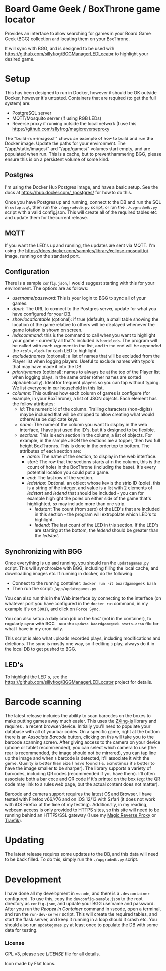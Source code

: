 # Board Game Geek / BoxThrone game locator

Provides an interface to allow searching for games in your Board Game Geek (BGG) collection and locating them on your BoxThrone.

It will sync with BGG, and is designed to be used with https://github.com/sillyfrog/BGGManagerLEDLocator to highlight your desired game.

# Setup

This has been designed to run in Docker, however it should be OK outside Docker, however it's untested. Containers that are required (to get the full system) are:

- PostgreSQL server
- MQTT/Mosquito server (if using RGB LEDs)
- Reverse proxy if running outside the local network (I use this https://github.com/sillyfrog/magicreverseproxy )

The "build-run-image.sh" shows an example of how to build and run the Docker image. Update the paths for your environment. The "/app/static/images/" and "/app/games/" volumes start empty, and are populated when run. This is a cache, but to prevent hammering BGG, please ensure this is on a persistent volume of some kind.

## Postgres

I'm using the Docker Hub Postgres image, and have a basic setup. See the docs at https://hub.docker.com/_/postgres/ for how to do this.

Once you have Postgres up and running, connect to the DB and run the SQL in `setup.sql`, then run the `./upgradedb.py` script, or run the `./upgradedb.py` script with a valid config.json. This will create all of the required tables etc and update them for the current release.

## MQTT

If you want the LED's up and running, the updates are sent via MQTT. I'm using the https://docs.docker.com/samples/library/eclipse-mosquitto/ image, running on the standard port.

## Configuration

There is a sample `config.json`, I would suggest starting with this for your environment. The options are as follows:

- _username_/_password_: This is your login to BGG to sync all of your games.
- _dburl_: The URL to connect to the Postgres server, update for what you have configured for your DB.
- _showlocationtable_ (optional): if true (default), a small table showing the location of the game relative to others will be displayed whenever the game lotation is shown on screen.
- _ledscommand_: this is the command to call when you want to highlight your game - currently all that's included is `homieleds`. The program will be called with each argument in the list, and to the end will be appended the `<col>,<led>` for each LED to highlight.
- _excludednames_ (optional): a list of names that will be excluded from the Player list when logging players. Useful to exclude names with typo's that may have made it into the DB.
- _prioritynames_ (optional): names to always be at the top of the Player list when logging plays, in the same order (other names are sorted alphabetically). Ideal for frequent players so you can tap without typing. We list everyone in our household in this list.
- _columns_: This outlines how each column of games is configure (for example, in your BoxThrone), a list of JSON objects. Each element has the follow attributes:
  - _id_: The numeric id of the column. Trailing characters (non-digits) maybe included that will be stripped to allow creating what would otherwise be duplicate keys.
  - _name_: The name of the column you want to display in the web interface, I have just used the ID's, but it's designed to be flexible.
  - _sections_: This is each section in the column, a list of objects. For example, in the sample JSON the sections are a topper, then two full height BoxThrones. This is done in the order top to bottom. The attributes of each section are:
    - _name_: The name of the section, to display in the web interface.
    - _start_: The row that the sections starts at in the column, this is the count of holes in the BoxThrone (including the base). It's every potential location you could put a game.
    - _end_: The last row of the section.
    - _ledstrips_: Optional, an object whose key is the strip ID (pole), this is a string of the integer, and value is a list with 2 elements of _ledstart_ and _ledend_ that should be included - you can for example highlight the poles on either side of the game that's highlighted, so may include more than one strip.
      - _ledstart_: The count (from zero) of the LED's that are included in this section - the program will extrapolate which LED's to highlight.
      - _ledend_: The last count of the LED in this section. If the LED's are starting at the bottom, the _ledend_ should be greater than the _ledstart_.

## Synchronizing with BGG

Once everything is up and running, you should run the `updategames.py` script. This will synchronize with BGG, including filling the local cache, and downloading images etc. If running in docker, do the following:

- Connect to the running container: `docker run -it boardgamegeek bash`
- Then run the script: `/app/updategames.py`

You can also run this in the Web interface by connecting to the interface (on whatever port you have configured in the `docker run` command, in my example it's on `5001`), and click on `Force Sync`.

You can also setup a daily cron job on the _host_ (not in the container), to regularly sync with BGG - see the `update-boardgamegeek-stats.cron` file for what I have in my cron.daily.

This script is also what uploads recorded plays, including modifications and deletions. The sync is mostly one way, so if editing a play, always do it in the local DB to get pushed to BGG.

## LED's

To highlight the LED's, see the https://github.com/sillyfrog/BGGManagerLEDLocator project for details.

# Barcode scanning

The latest release includes the ability to scan barcodes on the boxes to make putting games away much easier. This uses the [ZXing-js](https://github.com/zxing-js/library/) library and requires . a recent browser/device. Initially you'll need to populate your database with all of your bar codes. On a specific game, right at the bottom there is an _Associate Barcode_ button, clicking on this will take you to the barcode scanning screen. After giving access to the camera on your device (phone or tablet recommended), you can select which camera to use (the rear is recommended, the image should not be mirrored), you can tap line up the image and when a barcode is detected, it'll associate it with the game. Quality is better than size I have found (ie: sometimes it's better to have the image smaller to be sharper). The library supports a variety of barcodes, including QR codes (recommended if you have them). I'll often associate both a bar code and QR code if it's printed on the box (eg: the QR code may link to a rules web page, but the actual content does not matter).

Barcode and camera support requires the latest OS and Browser. I have tested with Firefox v66/v76 and on iOS 12/13 with Safari (it does not work with iOS Firefox at the time of my testing). Additionally, in my reading, webcam access is only provided to HTTPS sites, so this site will need to be running behind an HTTPS/SSL gateway (I use my [Magic Reverse Proxy](https://github.com/sillyfrog/magicreverseproxy) or [Traefik](https://docs.traefik.io/)).

# Updating

The latest release requires some updates to the DB, and this data will need to be back filled. To do this, simply run the `./upgradedb.py` script.

# Development

I have done all my development in `vscode`, and there is a `.devcontainer` configured. To use this, copy the `devconfig-sample.json` to the root directory as `config.json`, and update your BGG username and password. After you run the _Reopen in Container_ command in vscode, open a terminal, and run the `run-dev-server` script. This will create the required tables, and start the flask server, and keep it running in a loop should it crash etc. You should also run `updategames.py` at least once to populate the DB with some data for testing.

### License

GPL v3, please see _LICENSE_ file for all details.

Icon made by Flat Icons.
